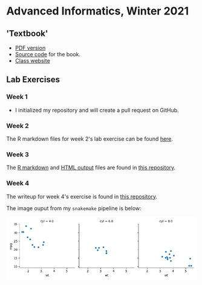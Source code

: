 # Advanced Informatics, Winter 2021

## 'Textbook'

* [PDF version](compskills.pdf)
* [Source code](https://github.com/ThorntonLab/ComputerSkills4GradStudents) for the book.
* [Class website](http://www.molpopgen.org/AdvancedInformatics2021/)

## Lab Exercises

### Week 1

* I initialized my repository and will create a pull request on GitHub.

### Week 2

The R markdown files for week 2's lab exercise can be found [here](https://github.com/swd12012/AdvancedInformatics_Rmd).

### Week 3

The [R markdown](https://github.com/swd12012/AI-week3/blob/master/week3.Rmd) and [HTML output](https://github.com/swd12012/AI-week3/blob/master/week3.html) files are found in [this repository](https://github.com/swd12012/AI-week3).

### Week 4

The writeup for week 4's exercise is found in [this repository](https://github.com/swd12012/snakemake_exercise).

The image ouput from my `snakemake` pipeline is below:

![mtcars.png](https://github.com/swd12012/snakemake_exercise/blob/main/mtcars.png)